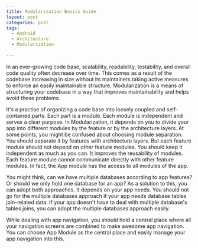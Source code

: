 ```yaml
---
title: Modularization Basics Guide
layout: post
categories: post
tags:
  - Android
  - Architecture
  - Modularization
  
---
```

In an ever-growing code base, scalability, readability, testability, and overall code quality often decrease over time. This comes as a result of the codebase increasing in size without its maintainers taking active measures to enforce an easily maintainable structure. Modularization is a means of structuring your codebase in a way that improves maintainability and helps avoid these problems.

It's a practise of organizing a code base into loosely coupled and self-contained parts. Each part is a module. Each module is independent and serves a clear purpose. In Modularization, it depends on you to divide your app into different modules by the feature or by the architecture layers. At some points, you might be confused about choosing module separation. You should separate it by features with architecture layers. But each feature module should not depend on other feature modules. You should keep it independent as much as you can. It improves the reusability of modules. Each feature module cannot communicate directly with other feature modules. In fact, the App module has the access to all modules of the app.

You might think, can we have multiple databases according to app features? Or should we only hold one database for an app? As a solution to this, you can adopt both approaches. It depends on your app needs. You should not go for the multiple databases approach if your app needs database tables join-related data. If your app doesn't have to deal with multiple database's tables joins, you can adopt the multiple databases approach easily.

While dealing with app navigation, you should hold a central place where all your navigation screens are combined to make awesome app navigation. You can choose App Module as the central place and easily manage your app navigation into this.